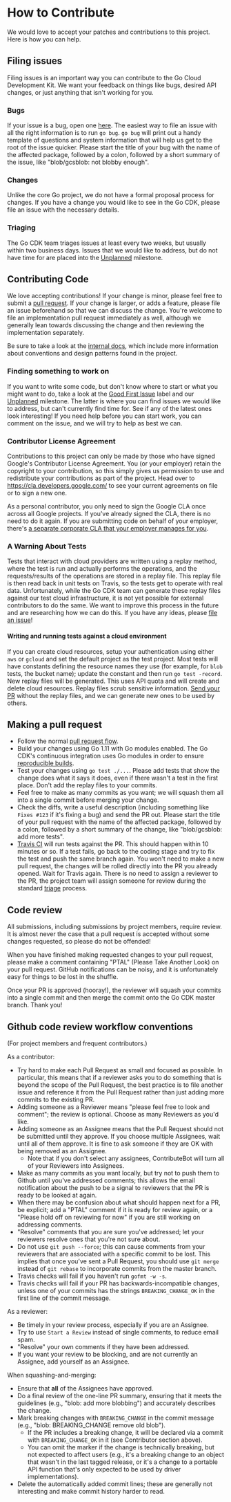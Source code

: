 # How to Contribute

We would love to accept your patches and contributions to this project. Here is
how you can help.

## Filing issues

Filing issues is an important way you can contribute to the Go Cloud Development
Kit. We want your feedback on things like bugs, desired API changes, or just
anything that isn't working for you.

### Bugs

If your issue is a bug, open one
[here](https://github.com/google/go-cloud/issues/new). The easiest way to file
an issue with all the right information is to run `go bug`. `go bug` will print
out a handy template of questions and system information that will help us get
to the root of the issue quicker. Please start the title of your bug with the
name of the affected package, followed by a colon, followed by a short summary
of the issue, like "blob/gcsblob: not blobby enough".

### Changes

Unlike the core Go project, we do not have a formal proposal process for
changes. If you have a change you would like to see in the Go CDK, please file
an issue with the necessary details.

### Triaging

The Go CDK team triages issues at least every two weeks, but usually within two
business days. Issues that we would like to address, but do not have time for
are placed into the [Unplanned][] milestone.

[Unplanned]: https://github.com/google/go-cloud/milestone/2

## Contributing Code

We love accepting contributions! If your change is minor, please feel free
to submit a [pull request](https://help.github.com/articles/about-pull-requests/).
If your change is larger, or adds a feature, please file an issue beforehand so
that we can discuss the change. You're welcome to file an implementation pull
request immediately as well, although we generally lean towards discussing the
change and then reviewing the implementation separately.

Be sure to take a look at the [internal docs][], which include more information
about conventions and design patterns found in the project.

[internal docs]: internal/docs/README.md

### Finding something to work on

If you want to write some code, but don't know where to start or what you might
want to do, take a look at the [Good First Issue] label and our [Unplanned][]
milestone. The latter is where you can find issues we would like to address, but
can't currently find time for. See if any of the latest ones look interesting!
If you need help before you can start work, you can comment on the issue, and we
will try to help as best we can.

[Good First Issue]: https://github.com/google/go-cloud/labels/good%20first%20issue

### Contributor License Agreement

Contributions to this project can only be made by those who have signed Google's
Contributor License Agreement. You (or your employer) retain the copyright to
your contribution, so this simply gives us permission to use and redistribute your
contributions as part of the project. Head over to
<https://cla.developers.google.com/> to see your current agreements on file or
to sign a new one.

As a personal contributor, you only need to sign the Google CLA once across all
Google projects. If you've already signed the CLA, there is no need to do it
again. If you are submitting code on behalf of your employer, there's
[a separate corporate CLA that your employer manages for you](https://opensource.google.com/docs/cla/#external-contributors).

### A Warning About Tests

Tests that interact with cloud providers are written using a replay method,
where the test is run and actually performs the operations, and the
requests/results of the operations are stored in a replay file. This replay file
is then read back in unit tests on Travis, so the tests get to operate with real
data. Unfortunately, while the Go CDK team can generate these replay files
against our test cloud infrastructure, it is not yet possible for external
contributors to do the same. We want to improve this process in the future and
are researching how we can do this. If you have any ideas, please 
[file an issue](https://github.com/google/go-cloud/issues/new)!

#### Writing and running tests against a cloud environment

If you can create cloud resources, setup your authentication using either `aws`
or `gcloud` and set the default project as the test project. Most tests will
have constants defining the resource names they use (for example, for `blob`
tests, the bucket name); update the constant and then run `go test -record`. New
replay files will be generated. This uses API quota and will create and delete
cloud resources. Replay files scrub sensitive information.
[Send your PR](#making-a-pull-request) without the replay files, and we can
generate new ones to be used by others.

## Making a pull request

*   Follow the normal
    [pull request flow](https://help.github.com/articles/creating-a-pull-request/).
*   Build your changes using Go 1.11 with Go modules enabled. The Go CDK's
    continuous integration uses Go modules in order to ensure
    [reproducible builds](https://research.swtch.com/vgo-repro).
*   Test your changes using `go test ./...`. Please add tests that show the
    change does what it says it does, even if there wasn't a test in the first
    place. Don't add the replay files to your commits.
*   Feel free to make as many commits as you want; we will squash them all into
    a single commit before merging your change.
*   Check the diffs, write a useful description (including something like
    `Fixes #123` if it's fixing a bug) and send the PR out. Please start the
    title of your pull request with the name of the affected package, followed
    by a colon, followed by a short summary of the change, like "blob/gcsblob:
    add more tests".
*   [Travis CI](http://travis-ci.com) will run tests against the PR. This should
    happen within 10 minutes or so. If a test fails, go back to the coding stage
    and try to fix the test and push the same branch again. You won't need to
    make a new pull request, the changes will be rolled directly into the PR you
    already opened. Wait for Travis again. There is no need to assign a reviewer
    to the PR, the project team will assign someone for review during the
    standard [triage](#triaging) process.

## Code review

All submissions, including submissions by project members, require review. It is
almost never the case that a pull request is accepted without some changes
requested, so please do not be offended!

When you have finished making requested changes to your pull request, please
make a comment containing "PTAL" (Please Take Another Look) on your pull
request. GitHub notifications can be noisy, and it is unfortunately easy for
things to be lost in the shuffle.

Once your PR is approved (hooray!), the reviewer will squash your commits into a
single commit and then merge the commit onto the Go CDK master branch. Thank
you!

## Github code review workflow conventions

(For project members and frequent contributors.)

As a contributor:

-   Try hard to make each Pull Request as small and focused as possible. In
    particular, this means that if a reviewer asks you to do something that is
    beyond the scope of the Pull Request, the best practice is to file another
    issue and reference it from the Pull Request rather than just adding more
    commits to the existing PR.
-   Adding someone as a Reviewer means "please feel free to look and comment";
    the review is optional. Choose as many Reviewers as you'd like.
-   Adding someone as an Assignee means that the Pull Request should not be
    submitted until they approve. If you choose multiple Assignees, wait until
    all of them approve. It is fine to ask someone if they are OK with being
    removed as an Assignee.
    -   Note that if you don't select any assignees, ContributeBot will turn all
        of your Reviewers into Assignees.
-   Make as many commits as you want locally, but try not to push them to Github
    until you've addressed comments; this allows the email notification about
    the push to be a signal to reviewers that the PR is ready to be looked at
    again.
-   When there may be confusion about what should happen next for a PR, be
    explicit; add a "PTAL" comment if it is ready for review again, or a "Please
    hold off on reviewing for now" if you are still working on addressing
    comments.
-   "Resolve" comments that you are sure you've addressed; let your reviewers
    resolve ones that you're not sure about.
-   Do not use `git push --force`; this can cause comments from your reviewers
    that are associated with a specific commit to be lost. This implies that
    once you've sent a Pull Request, you should use `git merge` instead of `git
    rebase` to incorporate commits from the master branch.
-   Travis checks will fail if you haven't run `gofmt -w -s`.
-   Travis checks will fail if your PR has backwards-incompatible changes,
    unless one of your commits has the strings `BREAKING_CHANGE_OK` in the first
    line of the commit message.

As a reviewer:

-   Be timely in your review process, especially if you are an Assignee.
-   Try to use `Start a Review` instead of single comments, to reduce email
    spam.
-   "Resolve" your own comments if they have been addressed.
-   If you want your review to be blocking, and are not currently an Assignee,
    add yourself as an Assignee.

When squashing-and-merging:

-   Ensure that **all** of the Assignees have approved.
-   Do a final review of the one-line PR summary, ensuring that it meets the
    guidelines (e.g., "blob: add more blobbing") and accurately describes the
    change.
-   Mark breaking changes with `BREAKING_CHANGE` in the commit message (e.g.,
    "blob: BREAKING_CHANGE remove old blob").
    -   If the PR includes a breaking change, it will be declared via a commit
        with `BREAKING_CHANGE_OK` in it (see Contributor section above).
    -   You can omit the marker if the change is technically breaking, but not
        expected to affect users (e.g., it's a breaking change to an object that
        wasn't in the last tagged release, or it's a change to a portable API
        function that's only expected to be used by driver implementations).
-   Delete the automatically added commit lines; these are generally not
    interesting and make commit history harder to read.
